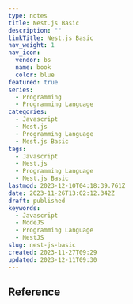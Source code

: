 ```yaml
---
type: notes
title: Nest.js Basic
description: ""
linkTitle: Nest.js Basic
nav_weight: 1
nav_icon:
  vendor: bs
  name: book
  color: blue
featured: true
series:
  - Programming
  - Programming Language
categories:
  - Javascript
  - Nest.js
  - Programming Language
  - Nest.js Basic
tags:
  - Javascript
  - Nest.js
  - Programming Language
  - Nest.js Basic
lastmod: 2023-12-10T04:18:39.761Z
date: 2023-11-26T13:02:12.342Z
draft: published
keywords:
  - Javascript
  - NodeJS
  - Programming Language
  - NestJS
slug: nest-js-basic
created: 2023-11-27T09:29
updated: 2023-12-11T09:30
---
```


## Reference
